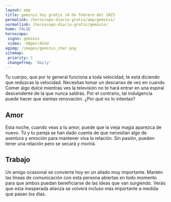 ```yaml
---
layout: amp
title: geminis hoy gratis 14 de febrero del 2025 
permalink: /horoscopo-diario-gratis/amp/geminis/
normallink: /horoscopo-diario-gratis/geminis/
home: FALSE
horoscopo:
 signo: geminis
 video: -DQpmrrAIeU
ogimg: /images/geminis_char.png
sitemap:
 priority: 1
 changefreq: 'daily'
---
```



Tu cuerpo, que por lo general funciona a toda velocidad, te está diciendo que reduzcas la velocidad. Necesitas tomar un descanso de vez en cuando. Comer algo dulce mientras ves la televisión no te hará entrar en una espiral descendente de la que nunca saldrás. Por el contrario, tal indulgencia puede hacer que sientas renovación. ¿Por qué no lo intentas?

## Amor

Esta noche, cuando veas a tu amor, puede que la vieja magia aparezca de nuevo. Tú y tu pareja se han dado cuenta de que necesitan algo de aventura y emoción para mantener viva la relación. Sin pasión, pueden tener una relación pero se secará y morirá.

## Trabajo

Un amigo ocasional se convierte hoy en un aliado muy importante. Mantén las líneas de comunicación con esta persona abiertas en todo momento para que ambos puedan beneficiarse de las ideas que van surgiendo. Verás que esta inesperada alianza se volverá incluso más importante a medida que pasan los días.